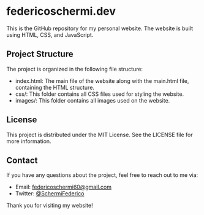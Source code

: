 # federicoschermi.dev
This is the GitHub repository for my personal website. The website is built using HTML, CSS, and JavaScript.

## Project Structure
The project is organized in the following file structure:

- index.html: The main file of the website along with the main.html file, containing the HTML structure.
- css/: This folder contains all CSS files used for styling the website.
- images/: This folder contains all images used on the website.

## License
This project is distributed under the MIT License. See the LICENSE file for more information.

## Contact
If you have any questions about the project, feel free to reach out to me via:

- Email: federicoschermi60@gmail.com
- Twitter: [@SchermiFederico](https://twitter.com/SchermiFederico)

Thank you for visiting my website!

